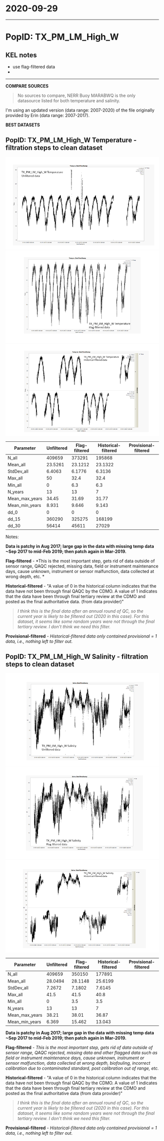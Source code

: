 # 2020-09-29

---

# PopID: TX_PM_LM_High_W

## KEL notes
- use flag-filtered data
- 
---

**COMPARE SOURCES**

> No sources to compare, NERR Buoy MARABWQ is the only datasource listed for both temperature and salinity.

I'm using an updated version (data range: 2007-2020) of the file originally provided by Erin (data range: 2007-2017).

**BEST DATASETS**

## PopID: TX_PM_LM_High_W Temperature - filtration steps to clean dataset

![step1](../img/TX-PM-LM-High-W-temp-1-unfiltered.PNG)
![step2](../img/TX-PM-LM-High-W-temp-2-flag-filtered.PNG)
![step3](../img/TX-PM-LM-High-W-temp-3-historical-filtered.PNG)

| Parameter      | Unfiltered | Flag-filtered | Historical-filtered | Provisional-filtered |
| ---------------| ---------- | ------------- | ------------------- | -------------------- |
| N_all          | 409659     |  373291       |  195868             |                      |
| Mean_all       |  23.5261   | 23.1212       |  23.1322            |                      |
| StdDev_all     |  6.4063    |  6.1776       |  6.3136             |                      |
| Max_all        | 50         |  32.4         |  32.4               |                      |
| Min_all        | 0          |  6.3          |   6.3               |                      |
| N_years        |  13        |  13           |   7                 |                      |
| Mean_max_years | 34.45      | 31.69         |  31.77              |                      |
| Mean_min_years | 8.931      | 9.646         | 9.143               |                      |
| dd_0           |  0         |  0            |   0                 |                      |
| dd_15          |  360290    |  325275       |  168199             |                      |
| dd_30          |  56414     | 45611         |  27029              |                      |

Notes: 

**Data is patchy in Aug 2017; large gap in the data with missing temp data ~Sep 2017 to mid-Feb 2019; then patch again in Mar-2019.**

**Flag-filtered** - *This is the most important step, gets rid of data outside of sensor range, QAQC rejected, missing data, field or instrument maintenance days, cause unknown, instrument or sensor malfunction, data collected at wrong depth, etc. *

**Historical-filtered** - "A value of 0 in the historical column indicates that the data have not been through final QAQC by the CDMO. A value of 1 indicates that the data have been through final tertiary review at the CDMO and posted as the final authoritative data. (from data provider)" 
>*I think this is the final data after an annual round of QC, so the current year is likely to be filtered out (2020 in this case). For this dataset, it seems like some random years were not through the final tertiary review. I don't think we need this filter.*

**Provisional-filtered** - *Historical-filtered data only contained provisional = 1 data, i.e., nothing left to filter out.*

## PopID: TX_PM_LM_High_W Salinity - filtration steps to clean dataset

![step1](../img/TX-PM-LM-High-W-sal-1-unfiltered.PNG)
![step2](../img/TX-PM-LM-High-W-sal-2-flag-filtered.PNG)
![step3](../img/TX-PM-LM-High-W-sal-3-historical-filtered.PNG)

| Parameter      | Unfiltered | Flag-filtered | Historical-filtered | Provisional-filtered |
| ---------------| ---------- | ------------- | ------------------- | -------------------- |
| N_all          |  409659    | 350150        |  177891             |                      |
| Mean_all       |  28.0494   | 28.1148       |  25.6199            |                      |
| StdDev_all     |  7.2672    |  7.1802       |  7.6145             |                      |
| Max_all        | 41.5       |  41.5         |  40.8               |                      |  
| Min_all        | 0          |  3.5          |   3.5               |                      |
| N_years        |  13        |  13           |   7                 |                      |
| Mean_max_years | 38.21      | 38.01         |  36.87              |                      |
| Mean_min_years | 6.369      | 15.462        | 13.043              |                      |

**Data is patchy in Aug 2017; large gap in the data with missing temp data ~Sep 2017 to mid-Feb 2019; then patch again in Mar-2019.**

**Flag-filtered** - *This is the most important step, gets rid of data outside of sensor range, QAQC rejected, missing data and other flagged data such as field or instrument maintenance days, cause unknown, instrument or sensor malfunction, data collected at wrong depth, biofouling, incorrect calibration due to contaminated standard, post calibration out of range, etc.*

**Historical-filtered** - "A value of 0 in the historical column indicates that the data have not been through final QAQC by the CDMO. A value of 1 indicates that the data have been through final tertiary review at the CDMO and posted as the final authoritative data (from data provider)" 
>*I think this is the final data after an annual round of QC, so the current year is likely to be filtered out (2020 in this case). For this dataset, it seems like some random years were not through the final tertiary review. I don't think we need this filter.*

**Provisional-filtered** - *Historical-filtered data only contained provisional = 1 data, i.e., nothing left to filter out.*

